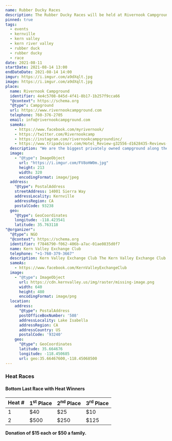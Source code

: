 ```yaml
---
name: Rubber Ducky Races
description: The Rubber Ducky Races will be held at Rivernook Campground
pinned: true
tags:
  - events
  - kernville
  - kern valley
  - kern river valley
  - rubber duck
  - rubber ducky
  - race
date: 2021-08-11
startDate: 2021-08-14 13:00
endDateDate: 2021-08-14 14:00
imgur: https://i.imgur.com/a9dXqlt.jpg
image: https://i.imgur.com/a9dXqlt.jpg
place:
  name: Rivernook Campground
  identifier: 4e4c5708-845d-4f41-8b17-1b257f9cca66
  "@context": https://schema.org
  "@type": Campground
  url: https://www.rivernookcampground.com
  telephone: 760-376-2705
  email: info@rivernookcampground.com
  sameAs:
    - https://www.facebook.com/myrivernook/
    - https://twitter.com/Rivernookcamp
    - https://instagram.com/rivernookcampgroundinc/
    - https://www.tripadvisor.com/Hotel_Review-g32556-d1628435-Reviews-Rivernook_Campground-Kernville_California.html
  description: "We are the biggest privately owned campground along the Kern River. With full Hook Up RV, partial RV, and dry tent camping sites."
  image:
    - "@type": ImageObject
      url: "https://i.imgur.com/FV8oHW0m.jpg"
      height: 213
      width: 320
      encodingFormat: image/jpeg
  address:
    "@type": PostalAddress
    streetAddress: 14001 Sierra Way
    addressLocality: Kernville
    addressRegion: CA
    postalCode: 93238
  geo:
    "@type": GeoCoordinates
    longitude: -118.423541
    latitude: 35.763118
"@organizer":
  "@type": NGO
  "@context": https://schema.org
  identifier: f7846790-f062-406b-a7ac-01ae0835d0f7
  name: Kern Valley Exchange Club
  telephone: "+1-760-379-3667"
  description: Kern Valley Exchange Club The Kern Valley Exchange Club was chartered on December 12th, 1973 in Lake Isabella, California. Meets every Thursday at noon at Paradise Cove Lodge.
  sameAs:
    - https://www.facebook.com/KernValleyExchangeClub
  image:
    - "@type": ImageObject
      url: https://cdn.kernvalley.us/img/raster/missing-image.png
      width: 640
      height: 480
      encodingFormat: image/png
  location:
    address:
      "@type": PostalAddress
      postOfficeBoxNumber: '508'
      addressLocality: Lake Isabella
      addressRegion: CA
      addressCountry: US
      postalCode: '93240'
    geo:
      "@type": GeoCoordinates
      latitude: 35.664676
      longitude: -118.450685
      url: geo:35.66467600,-118.45068500
---
```

### Heat Races
#### Bottom Last Race with Heat Winners

| Heat # | 1<sup>st</sup> Place | 2<sup>nd</sup> Place | 3<sup>rd</sup> Place |
| ----   | -------------------- | -------------------- | -------------------- |
| 1      | $40                  | $25                  | $10                  |
| 2      | $500                 | $250                 | $125                 |

**Donation of $15 each or $50 a family.**

